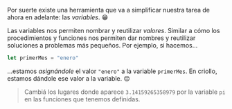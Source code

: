 Por suerte existe una herramienta que va a simplificar nuestra tarea de ahora en adelante: las _variables_. :grin:

Las variables nos permiten nombrar y reutilizar _valores_. Similar a cómo los procedimientos y funciones nos permiten dar nombres y reutilizar soluciones a problemas más pequeños. Por ejemplo, si hacemos...

``` javascript
let primerMes = "enero"
```

...estamos _asignándole_ el valor `"enero"` a la variable `primerMes`. En criollo, estamos dándole ese valor a la variable. :relieved:

> Cambiá los lugares donde aparece `3.14159265358979` por la variable `pi` en las funciones que tenemos definidas.